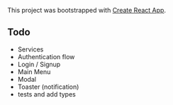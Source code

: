 This project was bootstrapped with [Create React App](https://github.com/facebook/create-react-app).

## Todo

- Services
- Authentication flow
- Login / Signup
- Main Menu
- Modal
- Toaster (notification)
- tests and add types
